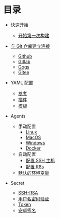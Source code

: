 # 目录

* 快速开始
  * [开始第一次构建](./start/index.md)

* [与 Git 仓库建立连接](./git/index.md)
  * [Github](./git/github.md)
  * [Gitlab](./git/gitlab.md)
  * [Gogs](./git/gogs.md)
  * [Gitee](./git/gitee.md)

* YAML 配置
  * [参考](./yml/reference_v1.md)
  * [插件](./yml/plugins.md)
  * [模板](https://github.com/FlowCI/templates)

* Agents
  * 手动配置
    * [Linux](./agents/manual.md)
    * [MacOS](./agents/manual.md)
    * [Windows](./agents/manual.md)
    * [Docker](./agents/manual.md)
  * 自动配置
    * [配置 SSH 主机](./agents/ssh_host.md)
    * [配置 K8s](./agents/k8s_host.md)
  * [默认的环境变量](./agents/vars.md)

* Secret
  * [SSH-RSA](./secret/ssh-rsa.md)
  * [用户名密码验证](./secret/auth.md)
  * [Token](./secret/token.md)
  * [安卓签名](./secret/android_sign.md)

